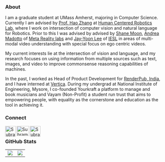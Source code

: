 ### About

I am a graduate student at UMass Amherst, majoring in Computer Science. Currently I am advised by <a href='https://hcr.cs.umass.edu/people/hzhang'>Prof. Hao Zhang</a> at <a href='https://hcr.cs.umass.edu'>Human Centered Robotics Lab</a>, where I work on intersection of computer vision and natural language for Robotics. Prior to this I was advised by advised by <a href=https://shanemoon.com/>Shane Moon</a>, <a href="https://andreamad8.github.io/">Andrea Madotto</a> of <a href="https://about.meta.com/realitylabs">Meta Reality labs</a> and <a href="https://leejayyoon.github.io/">Jay-Yoon Lee</a> of <a href="https://www.iesl.cs.umass.edu/">IESL</a> in areas of multi-modal video understanding with special focus on ego centric videos.

My current interests lie at the intersection of vision and language, and my research focuses on using information from multiple sources such as text, images, and video to improve commonsense reasoning capabilities of machines.

In the past, I worked as Head of Product Development for <a href='https://www.renderpub.com'>RenderPub, India</a>, and I have interned at <a href='https://www.vertica.com'>Vertica</a>. During my undergrad at National Institute of Engineering, Mysore, I co-founded Yourkraft a platform to manage and book musicians and Vayam (Non-Profit) a student run trust that aims to empowering people, with equality as the cornerstone and education as the tool in achieving it.

### Connect

<a href="https://www.linkedin.com/in/nsubramanya/">
  <img align="left" alt="Subramanya N's LinkedIn" width="34px" height="34px" src="https://cdn.icon-icons.com/icons2/2415/PNG/512/linkedin_original_logo_icon_146435.png" />
</a> 
<a href="https://twitter.com/subramanya1997">
  <img align="left" alt="Subramanya N's Twitter" width="40px" height="32px" src="https://cdn.icon-icons.com/icons2/2415/PNG/512/twitter_original_logo_icon_146318.png" />
</a>
<a href="https://subramanya.ai">
  <img align="left" alt="Subramanya N's Blogs" width="34px" height="34px" src="https://cdn.icon-icons.com/icons2/560/PNG/512/Blog_icon-icons.com_53707.png" />
</a>
<br/>

### GitHub Stats

<table class="center" style="width:100%;">
  <tr>
    <td align="center">
  <img align="center" src="https://github-readme-stats.vercel.app/api?username=subramanya1997&count_private=true&show_icons=true&theme=onedark&hide_border=true" />
    </td>
    <td align="center">
  <img align="center" src="https://github-readme-stats.vercel.app/api/top-langs/?username=subramanya1997&langs_count=10&layout=compact&theme=onedark&hide_border=true" />
</td>
  </tr>
</table>
